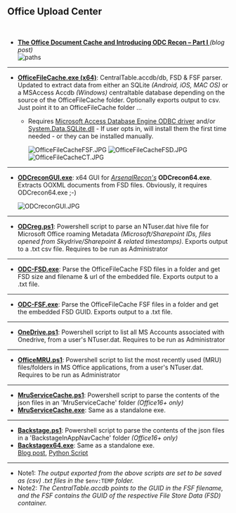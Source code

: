 
## Office Upload Center
<br>

 * **[The Office Document Cache and Introducing ODC Recon – Part I ](https://arsenalrecon.com/2019/10/the-office-document-cache-and-introducing-odc-recon-part-i/)** *(blog post)* <br>
          ![paths](https://pbs.twimg.com/media/EJbaUmCUUAAS9Fl?format=jpg&name=4096x4096)<br>
__________________________________________________________________________________________

  * **[OfficeFileCache.exe (x64)](https://github.com/kacos2000/Other/blob/master/OfficeFileCache/OfficeFileCache.exe)**:  CentralTable.accdb/db, FSD & FSF parser. Updated to extract data from either an SQLite *(Android, iOS, MAC OS)* or a MSAccess Accdb *(Windows)*  centraltable database depending on the source of the OfficeFileCache folder. Optionally exports output to csv.<br>
  Just point it to an OfficeFileCache folder ... <br>
      * Requires [Microsoft Access Database Engine ODBC driver](https://www.microsoft.com/en-us/download/details.aspx?id=54920) and/or [System.Data.SQLite.dll](https://system.data.sqlite.org/index.html/doc/trunk/www/downloads.wiki) - If user opts in, will install them the first time needed - or they can be installed manually.<br> 
  
        ![OfficeFileCacheFSF.JPG](https://github.com/kacos2000/Other/blob/master/OfficeFileCache/OfficeFileCacheFSF.JPG)
        ![OfficeFileCacheFSD.JPG](https://github.com/kacos2000/Other/blob/master/OfficeFileCache/OfficeFileCacheFSD.JPG)
        ![OfficeFileCacheCT.JPG](https://github.com/kacos2000/Other/blob/master/OfficeFileCache/OfficeFileCacheCT.JPG)
__________________________________________________________________________________________

  * **[ODCreconGUI.exe](https://github.com/kacos2000/Other/blob/master/OfficeFileCache/ODCreconGUI.exe)**: x64 GUI for *[ArsenalRecon's](https://arsenalrecon.com/)* **ODCrecon64.exe**. Extracts OOXML documents from FSD files. Obviously, it requires ODCrecon64.exe ;-)<br>
  
       ![ODCreconGUI.JPG](https://github.com/kacos2000/Other/blob/master/OfficeFileCache/ODCreconGUI.JPG)

__________________________________________________________________________________________

  * **[ODCreg.ps1](https://github.com/kacos2000/Other/blob/master/OfficeFileCache/ODCreg.ps1)**: Powershell script to parse an NTuser.dat hive file for Microsoft Office roaming Metadata *(Microsoft/Sharepoint IDs, files opened from Skydrive/Sharepoint & related timestamps)*. Exports output to a .txt csv file. Requires to be run as Administrator<br>
__________________________________________________________________________________________

  * **[ODC-FSD.exe](https://github.com/kacos2000/Other/blob/master/OfficeFileCache/ODC-FSD.exe)**: Parse the OfficeFileCache FSD files in a folder and get FSD size and filename & url of the embedded file. Exports output to a .txt file.<br>
__________________________________________________________________________________________

  * **[ODC-FSF.exe](https://github.com/kacos2000/Other/blob/master/OfficeFileCache/ODC-FSF.exe)**: Parse the OfficeFileCache FSF files in a folder and get the embedded FSD GUID. Exports output to a .txt file.<br>
__________________________________________________________________________________________

  * **[OneDrive.ps1](https://github.com/kacos2000/Other/blob/master/OfficeFileCache/OneDrive.ps1)**: Powershell script to list all MS Accounts associated with Onedrive, from a user's NTuser.dat. Requires to be run as Administrator<br>
__________________________________________________________________________________________

  * **[OfficeMRU.ps1](https://github.com/kacos2000/Other/blob/master/OfficeFileCache/OfficeMRU.ps1)**: Powershell script to list the most recently used (MRU) files/folders in MS Office applications, from a user's NTuser.dat. Requires to be run as Administrator<br>
__________________________________________________________________________________________

  * **[MruServiceCache.ps1](https://github.com/kacos2000/Other/blob/master/OfficeFileCache/MruServiceCache.ps1)**: Powershell script to parse the contents of the json files in an 'MruServiceCache' folder *(Office16+ only)*<br>
  * **[MruServiceCache.exe](https://github.com/kacos2000/Other/blob/master/OfficeFileCache/MruServiceCache.exe)**: Same as a standalone exe.<br>  
__________________________________________________________________________________________

  * **[Backstage.ps1](https://github.com/kacos2000/Other/blob/master/OfficeFileCache/Backstage.ps1)**: Powershell script to parse the contents of the json files in a 'BackstageInAppNavCache' folder *(Office16+ only)*<br>
   * **[Backstagex64.exe](https://github.com/kacos2000/Other/blob/master/OfficeFileCache/Backstagex64.exe)**: Same as a standalone exe.<br>
       [Blog post](http://www.learndfir.com/2018/10/18/daily-blog-510-office-2016-backstage-artifacts/), [Python Script](https://github.com/ArsenalRecon/BackstageParser)
   
__________________________________________________________________________________________

   - Note1: *The output exported from the above scripts are set to be saved as (csv) .txt files in the* `$env:TEMP` *folder.*
   - Note2: *The CentralTable.accdb points to the GUID in the FSF filename, and the FSF contains the GUID of the respective File Store Data (FSD) container.*
